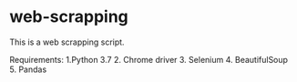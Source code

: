 # web-scrapping
This is a web scrapping script.

Requirements:
1.Python 3.7
2. Chrome driver
3. Selenium
4. BeautifulSoup
5. Pandas
